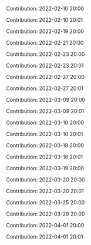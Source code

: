 Contribution: 2022-02-10 20:00

Contribution: 2022-02-10 20:01

Contribution: 2022-02-19 20:00

Contribution: 2022-02-21 20:00

Contribution: 2022-02-23 20:00

Contribution: 2022-02-23 20:01

Contribution: 2022-02-27 20:00

Contribution: 2022-02-27 20:01

Contribution: 2022-03-09 20:00

Contribution: 2022-03-09 20:01

Contribution: 2022-03-10 20:00

Contribution: 2022-03-10 20:01

Contribution: 2022-03-18 20:00

Contribution: 2022-03-18 20:01

Contribution: 2022-03-19 20:00

Contribution: 2022-03-20 20:00

Contribution: 2022-03-20 20:01

Contribution: 2022-03-25 20:00

Contribution: 2022-03-29 20:00

Contribution: 2022-04-01 20:00

Contribution: 2022-04-01 20:01

